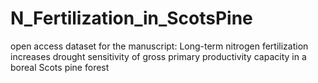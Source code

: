 # N_Fertilization_in_ScotsPine
open access dataset for the manuscript: Long-term nitrogen fertilization increases drought sensitivity of gross primary productivity capacity in a boreal Scots pine forest
